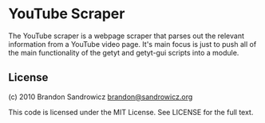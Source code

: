 YouTube Scraper
===============

The YouTube scraper is a webpage scraper that parses out the relevant
information from a YouTube video page. It's main focus is just to push all of
the main functionality of the getyt and getyt-gui scripts into a module.


License
-------

(c) 2010 Brandon Sandrowicz <brandon@sandrowicz.org>

This code is licensed under the MIT License. See LICENSE for the full text.
